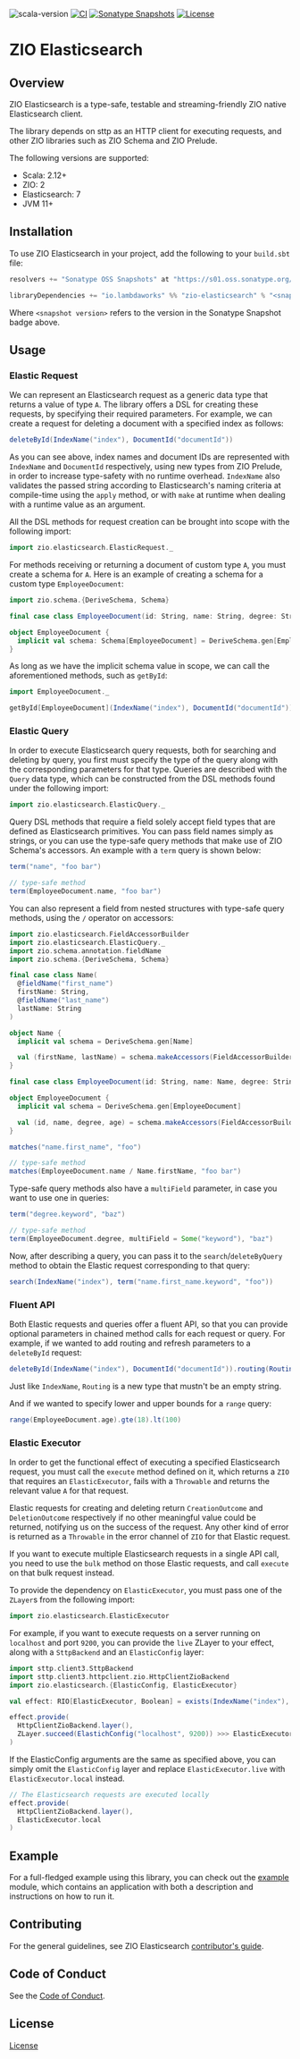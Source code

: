 ![scala-version][scala-version-badge]
[![CI](https://github.com/lambdaworks/zio-elasticsearch/actions/workflows/ci.yml/badge.svg)](https://github.com/lambdaworks/zio-elasticsearch/actions/workflows/ci.yml)
[![Sonatype Snapshots](https://img.shields.io/nexus/s/https/s01.oss.sonatype.org/io.lambdaworks/zio-elasticsearch_2.13.svg?label=Sonatype%20Snapshot)](https://s01.oss.sonatype.org/content/repositories/snapshots/io/lambdaworks/zio-elasticsearch_2.13/)
[![License](https://img.shields.io/badge/License-Apache%202.0-blue.svg)](https://opensource.org/licenses/Apache-2.0)

# ZIO Elasticsearch

## Overview

ZIO Elasticsearch is a type-safe, testable and streaming-friendly ZIO native Elasticsearch client.

The library depends on sttp as an HTTP client for executing requests, and other ZIO libraries such as ZIO Schema and ZIO Prelude.

The following versions are supported:
- Scala: 2.12+
- ZIO: 2
- Elasticsearch: 7
- JVM 11+

## Installation

To use ZIO Elasticsearch in your project, add the following to your `build.sbt` file:

```scala
resolvers += "Sonatype OSS Snapshots" at "https://s01.oss.sonatype.org/content/repositories/snapshots"

libraryDependencies += "io.lambdaworks" %% "zio-elasticsearch" % "<snapshot version>"
```

Where `<snapshot version>` refers to the version in the Sonatype Snapshot badge above.

## Usage

### Elastic Request

We can represent an Elasticsearch request as a generic data type that returns a value of type `A`. The library offers a DSL for creating these requests, by specifying their required parameters. For example, we can create a request for deleting a document with a specified index as follows:

```scala
deleteById(IndexName("index"), DocumentId("documentId"))
```

As you can see above, index names and document IDs are represented with `IndexName` and `DocumentId` respectively, using new types from ZIO Prelude, in order to increase type-safety with no runtime overhead. `IndexName` also validates the passed string according to Elasticsearch's naming criteria at compile-time using the `apply` method, or with `make` at runtime when dealing with a runtime value as an argument.

All the DSL methods for request creation can be brought into scope with the following import:

```scala
import zio.elasticsearch.ElasticRequest._
```

For methods receiving or returning a document of custom type `A`, you must create a schema for `A`. Here is an example of creating a schema for a custom type `EmployeeDocument`:

```scala
import zio.schema.{DeriveSchema, Schema}

final case class EmployeeDocument(id: String, name: String, degree: String, age: Int)

object EmployeeDocument {
  implicit val schema: Schema[EmployeeDocument] = DeriveSchema.gen[EmployeeDocument]
}
```

As long as we have the implicit schema value in scope, we can call the aforementioned methods, such as `getById`:

```scala
import EmployeeDocument._

getById[EmployeeDocument](IndexName("index"), DocumentId("documentId"))
```

### Elastic Query

In order to execute Elasticsearch query requests, both for searching and deleting by query, you first must specify the type of the query along with the corresponding parameters for that type. Queries are described with the `Query` data type, which can be constructed from the DSL methods found under the following import:

```scala
import zio.elasticsearch.ElasticQuery._
```

Query DSL methods that require a field solely accept field types that are defined as Elasticsearch primitives. You can pass field names simply as strings, or you can use the type-safe query methods that make use of ZIO Schema's accessors. An example with a `term` query is shown below:

```scala
term("name", "foo bar")

// type-safe method
term(EmployeeDocument.name, "foo bar")
```

You can also represent a field from nested structures with type-safe query methods, using the `/` operator on accessors:

```scala
import zio.elasticsearch.FieldAccessorBuilder
import zio.elasticsearch.ElasticQuery._
import zio.schema.annotation.fieldName
import zio.schema.{DeriveSchema, Schema}

final case class Name(
  @fieldName("first_name")
  firstName: String,
  @fieldName("last_name")
  lastName: String
)

object Name {
  implicit val schema = DeriveSchema.gen[Name]

  val (firstName, lastName) = schema.makeAccessors(FieldAccessorBuilder)
}

final case class EmployeeDocument(id: String, name: Name, degree: String, age: Int)

object EmployeeDocument {
  implicit val schema = DeriveSchema.gen[EmployeeDocument]

  val (id, name, degree, age) = schema.makeAccessors(FieldAccessorBuilder)
}

matches("name.first_name", "foo")

// type-safe method
matches(EmployeeDocument.name / Name.firstName, "foo bar")
```

Type-safe query methods also have a `multiField` parameter, in case you want to use one in queries:

```scala
term("degree.keyword", "baz")

// type-safe method
term(EmployeeDocument.degree, multiField = Some("keyword"), "baz")
```

Now, after describing a query, you can pass it to the `search`/`deleteByQuery` method to obtain the Elastic request corresponding to that query:

```scala
search(IndexName("index"), term("name.first_name.keyword", "foo"))
```

### Fluent API

Both Elastic requests and queries offer a fluent API, so that you can provide optional parameters in chained method calls for each request or query. For example, if we wanted to add routing and refresh parameters to a `deleteById` request:

```scala
deleteById(IndexName("index"), DocumentId("documentId")).routing(Routing("routing")).refreshTrue
```

Just like `IndexName`, `Routing` is a new type that mustn't be an empty string.

And if we wanted to specify lower and upper bounds for a `range` query:

```scala
range(EmployeeDocument.age).gte(18).lt(100)
```

### Elastic Executor

In order to get the functional effect of executing a specified Elasticsearch request, you must call the `execute` method defined on it, which returns a `ZIO` that requires an `ElasticExecutor`, fails with a `Throwable` and returns the relevant value `A` for that request.

Elastic requests for creating and deleting return `CreationOutcome` and `DeletionOutcome` respectively if no other meaningful value could be returned, notifying us on the success of the request. Any other kind of error is returned as a `Throwable` in the error channel of `ZIO` for that Elastic request.

If you want to execute multiple Elasticsearch requests in a single API call, you need to use the `bulk` method on those Elastic requests, and call `execute` on that bulk request instead.

To provide the dependency on `ElasticExecutor`, you must pass one of the `ZLayer`s from the following import:

```scala
import zio.elasticsearch.ElasticExecutor
```

For example, if you want to execute requests on a server running on `localhost` and port `9200`, you can provide the `live` ZLayer to your effect, along with a `SttpBackend` and an `ElasticConfig` layer:

```scala
import sttp.client3.SttpBackend
import sttp.client3.httpclient.zio.HttpClientZioBackend
import zio.elasticsearch.{ElasticConfig, ElasticExecutor}

val effect: RIO[ElasticExecutor, Boolean] = exists(IndexName("index"), DocumentId("document")).execute

effect.provide(
  HttpClientZioBackend.layer(),
  ZLayer.succeed(ElastichConfig("localhost", 9200)) >>> ElasticExecutor.live,
)
```

If the ElasticConfig arguments are the same as specified above, you can simply omit the `ElasticConfig` layer and replace `ElasticExecutor.live` with `ElasticExecutor.local` instead.

```scala
// The Elasticsearch requests are executed locally
effect.provide(
  HttpClientZioBackend.layer(),
  ElasticExecutor.local
)
```

## Example

For a full-fledged example using this library, you can check out the [example](modules/example) module, which contains an application with both a description and instructions on how to run it.

## Contributing

For the general guidelines, see ZIO Elasticsearch [contributor's guide](https://lambdaworks.github.io/zio-elasticsearch/about/about_contributing).

## Code of Conduct

See the [Code of Conduct](https://lambdaworks.github.io/zio-elasticsearch/about/about_code_of_conduct).

## License
[License](LICENSE)


[scala-version-badge]: https://img.shields.io/badge/scala-2.13.10-blue?logo=scala&color=red
